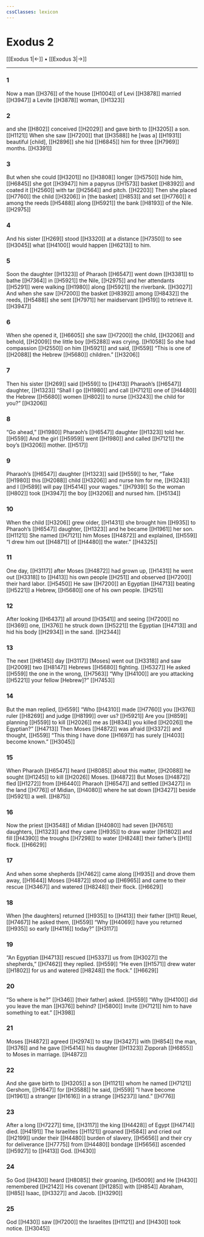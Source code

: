 ```yaml
---
cssClasses: lexicon
---
```


# Exodus 2

[[Exodus 1|←]] • [[Exodus 3|→]]

---

### 1
Now a man [[H376]] of the house [[H1004]] of Levi [[H3878]] married [[H3947]] a Levite [[H3878]] woman, [[H1323]]

### 2
and she [[H802]] conceived [[H2029]] and gave birth to [[H3205]] a son. [[H1121]] When she saw [[H7200]] that [[H3588]] he [was a] [[H1931]] beautiful [child], [[H2896]] she hid [[H6845]] him for three [[H7969]] months. [[H3391]]

### 3
But when she could [[H3201]] no [[H3808]] longer [[H5750]] hide him, [[H6845]] she got [[H3947]] him  a papyrus [[H1573]] basket [[H8392]] and coated it [[H2560]] with tar [[H2564]] and pitch. [[H2203]] Then she placed [[H7760]] the child [[H3206]] in  [the basket] [[H853]] and set [[H7760]] it among the reeds [[H5488]] along [[H5921]] the bank [[H8193]] of the Nile. [[H2975]]

### 4
And his sister [[H269]] stood [[H3320]] at a distance [[H7350]] to see [[H3045]] what [[H4100]] would happen [[H6213]] to him. 

### 5
Soon the daughter [[H1323]] of Pharaoh [[H6547]] went down [[H3381]] to bathe [[H7364]] in [[H5921]] the Nile, [[H2975]] and her attendants [[H5291]] were walking [[H1980]] along [[H5921]] the riverbank. [[H3027]] And when she saw [[H7200]] the basket [[H8392]] among [[H8432]] the reeds, [[H5488]] she sent [[H7971]] her maidservant [[H519]] to retrieve it. [[H3947]]

### 6
When she opened it, [[H6605]] she saw [[H7200]] the child, [[H3206]] and behold, [[H2009]] the little boy [[H5288]] was crying. [[H1058]] So she had compassion [[H2550]] on him [[H5921]] and said, [[H559]] “This is one of [[H2088]] the Hebrew [[H5680]] children.” [[H3206]]

### 7
Then his sister [[H269]] said [[H559]] to [[H413]] Pharaoh’s [[H6547]] daughter, [[H1323]] “Shall I go [[H1980]] and call [[H7121]] one of [[H4480]] the Hebrew [[H5680]] women [[H802]] to nurse [[H3243]] the child for you?” [[H3206]]

### 8
“Go ahead,” [[H1980]] Pharaoh’s [[H6547]] daughter [[H1323]] told her. [[H559]] And the girl [[H5959]] went [[H1980]] and called [[H7121]] the boy’s [[H3206]] mother. [[H517]]

### 9
Pharaoh’s [[H6547]] daughter [[H1323]] said [[H559]] to her,  “Take [[H1980]] this [[H2088]] child [[H3206]] and nurse him for me, [[H3243]] and I [[H589]] will pay [[H5414]] your wages.” [[H7939]] So the woman [[H802]] took [[H3947]] the boy [[H3206]] and nursed him. [[H5134]]

### 10
When the child [[H3206]] grew older, [[H1431]] she brought him [[H935]] to Pharaoh’s [[H6547]] daughter, [[H1323]] and he became [[H1961]] her son. [[H1121]] She named [[H7121]] him Moses [[H4872]] and explained, [[H559]] “I drew him out [[H4871]] of [[H4480]] the water.” [[H4325]]

### 11
One day, [[H3117]] after Moses [[H4872]] had grown up, [[H1431]] he went out [[H3318]] to [[H413]] his own people [[H251]] and observed [[H7200]] their hard labor. [[H5450]] He saw [[H7200]] an Egyptian [[H4713]] beating [[H5221]] a Hebrew, [[H5680]] one of his own people. [[H251]]

### 12
After looking [[H6437]] all around [[H3541]] and seeing [[H7200]] no [[H369]] one, [[H376]] he struck down [[H5221]] the Egyptian [[H4713]] and hid his body [[H2934]] in the sand. [[H2344]]

### 13
The next [[H8145]] day [[H3117]] [Moses] went out [[H3318]] and saw [[H2009]] two [[H8147]] Hebrews [[H5680]] fighting. [[H5327]] He asked [[H559]] the one in the wrong, [[H7563]] “Why [[H4100]] are you attacking [[H5221]] your fellow [Hebrew]?” [[H7453]]

### 14
But the man replied, [[H559]] “Who [[H4310]] made [[H7760]] you [[H376]] ruler [[H8269]] and judge [[H8199]] over us? [[H5921]] Are you [[H859]] planning [[H559]] to kill [[H2026]] me as [[H834]] you killed [[H2026]] the Egyptian?” [[H4713]] Then Moses [[H4872]] was afraid [[H3372]] and thought, [[H559]] “This thing I have done [[H1697]] has surely [[H403]] become known.” [[H3045]]

### 15
When Pharaoh [[H6547]] heard [[H8085]] about this matter, [[H2088]] he sought [[H1245]] to kill [[H2026]] Moses. [[H4872]] But Moses [[H4872]] fled [[H1272]] from [[H6440]] Pharaoh [[H6547]] and settled [[H3427]] in the land [[H776]] of Midian, [[H4080]] where he sat down [[H3427]] beside [[H5921]] a well. [[H875]]

### 16
Now the priest [[H3548]] of Midian [[H4080]] had seven [[H7651]] daughters, [[H1323]] and they came [[H935]] to draw water [[H1802]] and fill [[H4390]] the troughs [[H7298]] to water [[H8248]] their father’s [[H1]] flock. [[H6629]]

### 17
And when some shepherds [[H7462]] came along [[H935]] and drove them away, [[H1644]] Moses [[H4872]] stood up [[H6965]] and came to their rescue [[H3467]] and watered [[H8248]] their flock. [[H6629]]

### 18
When [the daughters] returned [[H935]] to [[H413]] their father [[H1]] Reuel, [[H7467]] he asked them, [[H559]] “Why [[H4069]] have you returned [[H935]] so early [[H4116]] today?” [[H3117]]

### 19
“An Egyptian [[H4713]] rescued [[H5337]] us from [[H3027]] the shepherds,” [[H7462]] they replied. [[H559]] “He even [[H1571]] drew water [[H1802]] for us and watered [[H8248]] the flock.” [[H6629]]

### 20
“So where is he?” [[H346]] [their father] asked. [[H559]] “Why [[H4100]] did you leave the man [[H376]] behind? [[H5800]] Invite [[H7121]] him  to have something to eat.” [[H398]]

### 21
Moses [[H4872]] agreed [[H2974]] to stay [[H3427]] with [[H854]] the man, [[H376]] and he gave [[H5414]] his daughter [[H1323]] Zipporah [[H6855]] to Moses in marriage. [[H4872]]

### 22
And she gave birth to [[H3205]] a son [[H1121]] whom he named [[H7121]] Gershom, [[H1647]] for [[H3588]] he said, [[H559]] “I have become [[H1961]] a stranger [[H1616]] in a strange [[H5237]] land.” [[H776]]

### 23
After a long [[H7227]] time, [[H3117]] the king [[H4428]] of Egypt [[H4714]] died. [[H4191]] The Israelites [[H1121]] groaned [[H584]] and cried out [[H2199]] under their [[H4480]] burden of slavery, [[H5656]] and their cry for deliverance [[H7775]] from [[H4480]] bondage [[H5656]] ascended [[H5927]] to [[H413]] God. [[H430]]

### 24
So God [[H430]] heard [[H8085]] their groaning, [[H5009]] and He [[H430]] remembered [[H2142]] His covenant [[H1285]] with [[H854]] Abraham, [[H85]] Isaac, [[H3327]] and Jacob. [[H3290]]

### 25
God [[H430]] saw [[H7200]] the Israelites [[H1121]] and [[H430]] took notice. [[H3045]]

